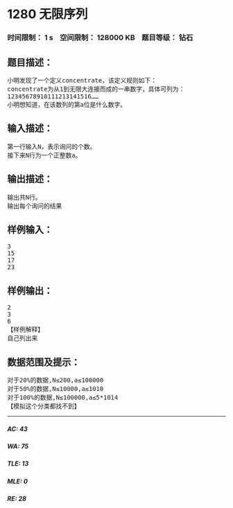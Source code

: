 # 1280 无限序列   
### 时间限制： 1 s&nbsp;&nbsp;&nbsp;&nbsp;空间限制： 128000 KB&nbsp;&nbsp;&nbsp;&nbsp;题目等级： 钻石  
## 题目描述：  

<pre>
小明发现了一个定义concentrate，该定义规则如下：
concentrate为从1到无限大连接而成的一串数字，具体可列为：
12345678910111213141516……  
小明想知道，在该数列的第a位是什么数字。 
</pre>
  
  
## 输入描述：  

<pre>
第一行输入N，表示询问的个数。
接下来N行为一个正整数a。
</pre>
  
  
## 输出描述：  

<pre>
输出共N行。
输出每个询问的结果
</pre>
  
  
## 样例输入：  

<pre>
3
15
17
23
</pre>
  
  
## 样例输出：  

<pre>
2
3
6
【样例解释】
自己列出来
</pre>
  
  
## 数据范围及提示：  

<pre>
对于20%的数据,N≤200,a≤100000
对于50%的数据,N≤10000,a≤1010
对于100%的数据,N≤100000,a≤5*1014
【模拟这个分类都找不到】
</pre>
  
  
***  

##### AC: 43  
##### WA: 75  
##### TLE: 13  
##### MLE: 0  
##### RE: 28  
